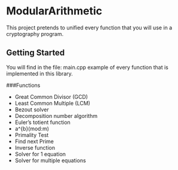 # ModularArithmetic
This project pretends to unified every function that you will use in a cryptography program.

## Getting Started
You will find in the file: main.cpp example of every function that is implemented in this library.

###Functions

- Great Common Divisor (GCD)
- Least Common Multiple (LCM)
- Bezout solver
- Decomposition number algorithm
- Euler’s totient function
- a^{b}(mod\:m)
- Primality Test
- Find next Prime
- Inverse function
- Solver for 1 equation
- Solver for multiple equations
